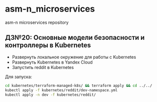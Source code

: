# asm-n_microservices
asm-n microservices repository

## ДЗ№20: Основные модели безопасности и контроллеры в Kubernetes

- Развернуть локальное окружение для работы с Kubernetes
- Развернуть Kubernetes в Yandex Cloud
- Запустить reddit в Kubernetes

Для запуска:

``` bash
cd kubernetes/terraform-managed-k8s/ && terraform apply && cd ../../
kubectl apply -f kubernetes/reddit/dev-namespace.yml
kubectl apply -n dev -f kubernetes/reddit/
```
